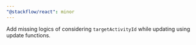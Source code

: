```yaml
---
"@stackflow/react": minor
---
```


Add missing logics of considering `targetActivityId` while updating using update functions.
